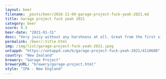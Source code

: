 ```yaml
---
layout: beer
filename: _posts/beer/2016-11-09-garage-project-fuck-yeah-2021.md
title: Garage project fuck yeah 2021
category: beer
score: 8.5
beer-date: "2021-01-31"
desc: "Very juicy without any harshness at all. Great from the first sip to the last"
permalink: /beer/:title.html
img: /img/list/garage-project-fuck-yeah-2021.jpeg
untappd: "https://untappd.com/b/garage-project-fuck-yeah-2021/4110608"
country: "New Zealand"
brewery: "Garage Project"
breweryURL: "brewery/garage-project.html"
style: "IPA - New England"
---
```


